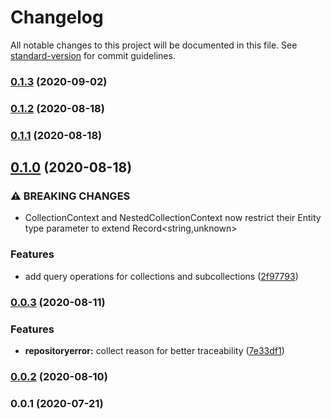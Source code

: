# Changelog

All notable changes to this project will be documented in this file. See [standard-version](https://github.com/conventional-changelog/standard-version) for commit guidelines.

### [0.1.3](https://github.com/tormenteddan/crispy/compare/v0.1.2...v0.1.3) (2020-09-02)

### [0.1.2](https://github.com/tormenteddan/crispy/compare/v0.1.1...v0.1.2) (2020-08-18)

### [0.1.1](https://github.com/tormenteddan/crispy/compare/v0.1.0...v0.1.1) (2020-08-18)

## [0.1.0](https://github.com/tormenteddan/crispy/compare/v0.0.3...v0.1.0) (2020-08-18)


### ⚠ BREAKING CHANGES

* CollectionContext and NestedCollectionContext now restrict their Entity type
parameter to extend Record<string,unknown>

### Features

* add query operations for collections and subcollections ([2f97793](https://github.com/tormenteddan/crispy/commit/2f9779399dd6c4951c5b3646ed13b7afa7f855cd))

### [0.0.3](https://github.com/tormenteddan/crispy/compare/v0.0.2...v0.0.3) (2020-08-11)


### Features

* **repositoryerror:** collect reason for better traceability ([7e33df1](https://github.com/tormenteddan/crispy/commit/7e33df12ce6561fb4c27ff313ddb87f8d3e4ded4))

### [0.0.2](https://github.com/tormenteddan/crispy/compare/v0.0.1...v0.0.2) (2020-08-10)

### 0.0.1 (2020-07-21)
